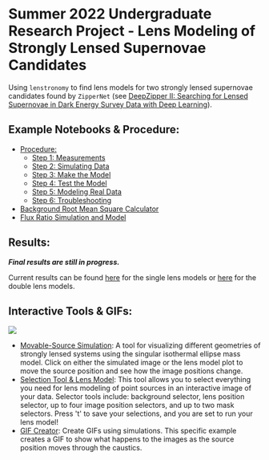 # Summer 2022 Undergraduate Research Project - Lens Modeling of Strongly Lensed Supernovae Candidates
Using `lenstronomy` to find lens models for two strongly lensed supernovae candidates found by `ZipperNet` (see [DeepZipper II: Searching for Lensed Supernovae in Dark Energy Survey Data with Deep Learning](https://arxiv.org/abs/2204.05924)).

## Example Notebooks & Procedure:
* [Procedure:](https://github.com/gilliancartwright/summerproject/tree/main/Lens%20Modeling/Lens%20Modeling%20Procedure)
  * [Step 1: Measurements](https://github.com/gilliancartwright/summerproject/blob/main/Lens%20Modeling/Lens%20Modeling%20Procedure/Step%201%2C%20Measurements.ipynb)
  * [Step 2: Simulating Data](https://github.com/gilliancartwright/summerproject/blob/main/Lens%20Modeling/Lens%20Modeling%20Procedure/Step%202%2C%20Simulating%20Data.ipynb)
  * [Step 3: Make the Model](https://github.com/gilliancartwright/summerproject/blob/main/Lens%20Modeling/Lens%20Modeling%20Procedure/Step%203%2C%20Make%20the%20Model.ipynb)
  * [Step 4: Test the Model](https://github.com/gilliancartwright/summerproject/blob/main/Lens%20Modeling/Lens%20Modeling%20Procedure/Step%204%2C%20Test%20the%20Model.ipynb)
  * [Step 5: Modeling Real Data](https://github.com/gilliancartwright/summerproject/blob/main/Lens%20Modeling/Lens%20Modeling%20Procedure/Step%205%2C%20Modeling%20Real%20Data.ipynb)
  * [Step 6: Troubleshooting](https://github.com/gilliancartwright/summerproject/blob/main/Lens%20Modeling/Lens%20Modeling%20Procedure/Step%206%2C%20Troubleshooting%20Your%20Model.ipynb)
* [Background Root Mean Square Calculator](https://github.com/gilliancartwright/summerproject/blob/main/Lens%20Modeling/background_rms.ipynb)
* [Flux Ratio Simulation and Model](https://github.com/gilliancartwright/summerproject/blob/main/Flux%20Ratio%20Fitting/Flux%20Ratio%20Simulation.ipynb)


## Results:
***Final results are still in progress.***

Current results can be found [here]() for the single lens models or [here]() for the double lens models.


## Interactive Tools & GIFs:
![](https://github.com/gilliancartwright/summerproject/blob/main/GIFs/Moving_Source.gif)

* [Movable-Source Simulation](): A tool for visualizing different geometries of strongly lensed systems using the singular isothermal ellipse mass model. Click on either the simulated image or the lens model plot to move the source position and see how the image positions change.
* [Selection Tool & Lens Model](): This tool allows you to select everything you need for lens modeling of point sources in an interactive image of your data. Selector tools include: background selector, lens position selector, up to four image position selectors, and up to two mask selectors. Press 't' to save your selections, and you are set to run your lens model!
* [GIF Creator](https://github.com/gilliancartwright/summerproject/blob/main/GIFs/Create%20GIF%20(move%20source%20position).ipynb): Create GIFs using simulations. This specific example creates a GIF to show what happens to the images as the source position moves through the caustics.



